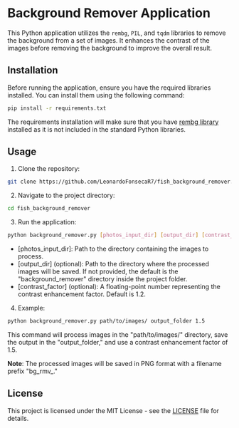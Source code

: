 # Background Remover Application

This Python application utilizes the `rembg`, `PIL`, and `tqdm` libraries to remove the background from a set of images. It enhances the contrast of the images before removing the background to improve the overall result.

## Installation

Before running the application, ensure you have the required libraries installed. You can install them using the following command:

```bash
pip install -r requirements.txt
```
The requirements installation will make sure that you have [rembg library](https://github.com/danielgatis/rembg) installed as it is not included in the standard Python libraries.

## Usage
1. Clone the repository:
```bash
git clone https://github.com/LeonardoFonsecaR7/fish_background_remover.git
```
2. Navigate to the project directory:
```bash
cd fish_background_remover
```
3. Run the application:
```bash
python background_remover.py [photos_input_dir] [output_dir] [contrast_factor]
```
- [photos_input_dir]: Path to the directory containing the images to process.
- [output_dir] (optional): Path to the directory where the processed images will be saved. If not provided, the default is the "background_remover" directory inside the project folder.
- [contrast_factor] (optional): A floating-point number representing the contrast enhancement factor. Default is 1.2.
4. Example:
```bash
python background_remover.py path/to/images/ output_folder 1.5
```
This command will process images in the "path/to/images/" directory, save the output in the "output_folder," and use a contrast enhancement factor of 1.5.

**Note**: The processed images will be saved in PNG format with a filename prefix "bg_rmv_."

## License 
This project is licensed under the MIT License - see the [LICENSE](LICENSE.md) file for details.